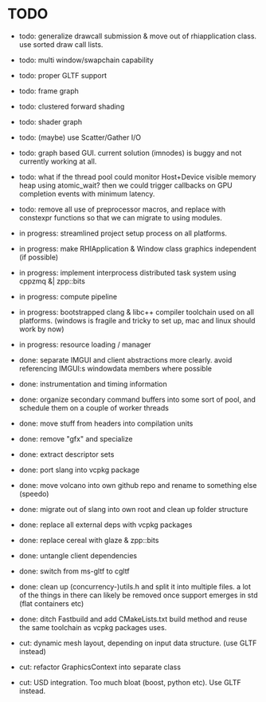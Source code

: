 # TODO

* todo: generalize drawcall submission & move out of rhiapplication class. use sorted draw call lists.
* todo: multi window/swapchain capability
* todo: proper GLTF support
* todo: frame graph
* todo: clustered forward shading
* todo: shader graph
* todo: (maybe) use Scatter/Gather I/O
* todo: graph based GUI. current solution (imnodes) is buggy and not currently working at all.
* todo: what if the thread pool could monitor Host+Device visible memory heap using atomic_wait? then we could trigger callbacks on GPU completion events with minimum latency.
* todo: remove all use of preprocessor macros, and replace with constexpr functions so that we can migrate to using modules.

* in progress: streamlined project setup process on all platforms.
* in progress: make RHIApplication & Window class graphics independent (if possible)
* in progress: implement interprocess distributed task system using cppzmq &| zpp::bits
* in progress: compute pipeline
* in progress: bootstrapped clang & libc++ compiler toolchain used on all platforms. (windows is fragile and tricky to set up, mac and linux should work by now)
* in progress: resource loading / manager

* done: separate IMGUI and client abstractions more clearly. avoid referencing IMGUI:s windowdata members where possible
* done: instrumentation and timing information
* done: organize secondary command buffers into some sort of pool, and schedule them on a couple of worker threads
* done: move stuff from headers into compilation units
* done: remove "gfx" and specialize
* done: extract descriptor sets
* done: port slang into vcpkg package
* done: move volcano into own github repo and rename to something else (speedo)
* done: migrate out of slang into own root and clean up folder structure
* done: replace all external deps with vcpkg packages
* done: replace cereal with glaze & zpp::bits
* done: untangle client dependencies
* done: switch from ms-gltf to cgltf
* done: clean up (concurrency-)utils.h and split it into multiple files. a lot of the things in there can likely be removed once support emerges in std (flat containers etc)
* done: ditch Fastbuild and add CMakeLists.txt build method and reuse the same toolchain as vcpkg packages uses.

* cut: dynamic mesh layout, depending on input data structure. (use GLTF instead)
* cut: refactor GraphicsContext into separate class
* cut: USD integration. Too much bloat (boost, python etc). Use GLTF instead.
